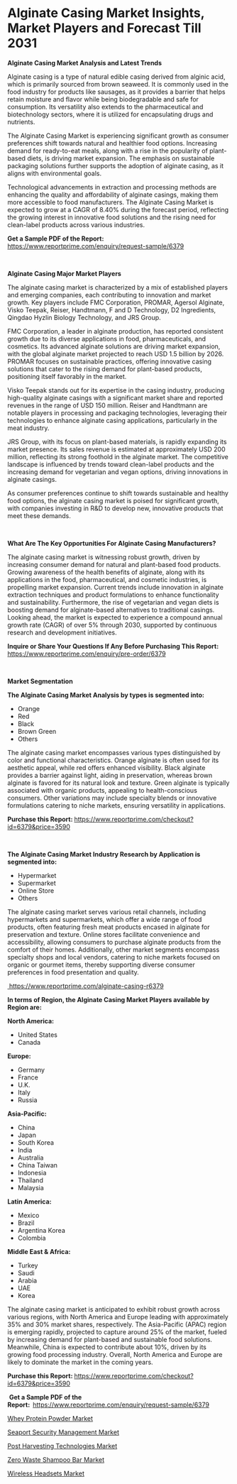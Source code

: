 <p><h1>Alginate Casing Market Insights, Market Players and Forecast Till 2031</h1></p><p><strong>Alginate Casing Market Analysis and Latest Trends</strong></p>
<p><p>Alginate casing is a type of natural edible casing derived from alginic acid, which is primarily sourced from brown seaweed. It is commonly used in the food industry for products like sausages, as it provides a barrier that helps retain moisture and flavor while being biodegradable and safe for consumption. Its versatility also extends to the pharmaceutical and biotechnology sectors, where it is utilized for encapsulating drugs and nutrients.</p><p>The Alginate Casing Market is experiencing significant growth as consumer preferences shift towards natural and healthier food options. Increasing demand for ready-to-eat meals, along with a rise in the popularity of plant-based diets, is driving market expansion. The emphasis on sustainable packaging solutions further supports the adoption of alginate casing, as it aligns with environmental goals. </p><p>Technological advancements in extraction and processing methods are enhancing the quality and affordability of alginate casings, making them more accessible to food manufacturers. The Alginate Casing Market is expected to grow at a CAGR of 8.40% during the forecast period, reflecting the growing interest in innovative food solutions and the rising need for clean-label products across various industries.</p></p>
<p><strong>Get a Sample PDF of the Report:&nbsp;</strong> <a href="https://www.reportprime.com/enquiry/request-sample/6379?utm_campaign=1108&utm_medium=2&utm_source=Github&utm_content=ia&utm_term=25112024&utm_id=alginate-casing">https://www.reportprime.com/enquiry/request-sample/6379</a></p>
<p>&nbsp;</p>
<p><strong>Alginate Casing Major Market Players</strong></p>
<p><p>The alginate casing market is characterized by a mix of established players and emerging companies, each contributing to innovation and market growth. Key players include FMC Corporation, PROMAR, Agersol Alginate, Visko Teepak, Reiser, Handtmann, F and D Technology, D2 Ingredients, Qingdao Hyzlin Biology Technology, and JRS Group.</p><p>FMC Corporation, a leader in alginate production, has reported consistent growth due to its diverse applications in food, pharmaceuticals, and cosmetics. Its advanced alginate solutions are driving market expansion, with the global alginate market projected to reach USD 1.5 billion by 2026. PROMAR focuses on sustainable practices, offering innovative casing solutions that cater to the rising demand for plant-based products, positioning itself favorably in the market.</p><p>Visko Teepak stands out for its expertise in the casing industry, producing high-quality alginate casings with a significant market share and reported revenues in the range of USD 150 million. Reiser and Handtmann are notable players in processing and packaging technologies, leveraging their technologies to enhance alginate casing applications, particularly in the meat industry.</p><p>JRS Group, with its focus on plant-based materials, is rapidly expanding its market presence. Its sales revenue is estimated at approximately USD 200 million, reflecting its strong foothold in the alginate market. The competitive landscape is influenced by trends toward clean-label products and the increasing demand for vegetarian and vegan options, driving innovations in alginate casings. </p><p>As consumer preferences continue to shift towards sustainable and healthy food options, the alginate casing market is poised for significant growth, with companies investing in R&D to develop new, innovative products that meet these demands.</p></p>
<p>&nbsp;</p>
<p><strong>What Are The Key Opportunities For Alginate Casing Manufacturers?</strong></p>
<p><p>The alginate casing market is witnessing robust growth, driven by increasing consumer demand for natural and plant-based food products. Growing awareness of the health benefits of alginate, along with its applications in the food, pharmaceutical, and cosmetic industries, is propelling market expansion. Current trends include innovation in alginate extraction techniques and product formulations to enhance functionality and sustainability. Furthermore, the rise of vegetarian and vegan diets is boosting demand for alginate-based alternatives to traditional casings. Looking ahead, the market is expected to experience a compound annual growth rate (CAGR) of over 5% through 2030, supported by continuous research and development initiatives.</p></p>
<p><strong>Inquire or Share Your Questions If Any Before Purchasing This Report:</strong> <a href="https://www.reportprime.com/enquiry/pre-order/6379?utm_campaign=1108&utm_medium=2&utm_source=Github&utm_content=ia&utm_term=25112024&utm_id=alginate-casing">https://www.reportprime.com/enquiry/pre-order/6379</a></p>
<p>&nbsp;</p>
<p><strong>Market Segmentation</strong></p>
<p><strong>The Alginate Casing Market Analysis by types is segmented into:</strong></p>
<p><ul><li>Orange</li><li>Red</li><li>Black</li><li>Brown Green</li><li>Others</li></ul></p>
<p><p>The alginate casing market encompasses various types distinguished by color and functional characteristics. Orange alginate is often used for its aesthetic appeal, while red offers enhanced visibility. Black alginate provides a barrier against light, aiding in preservation, whereas brown alginate is favored for its natural look and texture. Green alginate is typically associated with organic products, appealing to health-conscious consumers. Other variations may include specialty blends or innovative formulations catering to niche markets, ensuring versatility in applications.</p></p>
<p><strong>Purchase this Report:&nbsp;</strong><a href="https://www.reportprime.com/checkout?id=6379&price=3590&utm_campaign=1108&utm_medium=2&utm_source=Github&utm_content=ia&utm_term=25112024&utm_id=alginate-casing">https://www.reportprime.com/checkout?id=6379&price=3590</a></p>
<p>&nbsp;</p>
<p><strong>The Alginate Casing Market Industry Research by Application is segmented into:</strong></p>
<p><ul><li>Hypermarket</li><li>Supermarket</li><li>Online Store</li><li>Others</li></ul></p>
<p><p>The alginate casing market serves various retail channels, including hypermarkets and supermarkets, which offer a wide range of food products, often featuring fresh meat products encased in alginate for preservation and texture. Online stores facilitate convenience and accessibility, allowing consumers to purchase alginate products from the comfort of their homes. Additionally, other market segments encompass specialty shops and local vendors, catering to niche markets focused on organic or gourmet items, thereby supporting diverse consumer preferences in food presentation and quality.</p></p>
<p><a href="https://www.reportprime.com/alginate-casing-r6379?utm_campaign=1108&utm_medium=2&utm_source=Github&utm_content=ia&utm_term=25112024&utm_id=alginate-casing">&nbsp;https://www.reportprime.com/alginate-casing-r6379</a></p>
<p><strong>In terms of Region, the Alginate Casing Market Players available by Region are:</strong></p>
<p>
    <p> <strong> North America: </strong>
        <ul>
            <li>United States</li>
            <li>Canada</li>
        </ul>
        </p> 
    <p> <strong> Europe: </strong>
        <ul>
            <li>Germany</li>
            <li>France</li>
            <li>U.K.</li>
            <li>Italy</li>
            <li>Russia</li>
        </ul>
        </p> 
    <p> <strong> Asia-Pacific: </strong>
        <ul>
            <li>China</li>
            <li>Japan</li>
            <li>South Korea</li>
            <li>India</li>
            <li>Australia</li>
            <li>China Taiwan</li>
            <li>Indonesia</li>
            <li>Thailand</li>
            <li>Malaysia</li>
        </ul>
        </p> 
    <p> <strong> Latin America: </strong>
        <ul>
            <li>Mexico</li>
            <li>Brazil</li>
            <li>Argentina Korea</li>
            <li>Colombia</li>
        </ul>
        </p> 
    <p> <strong> Middle East & Africa: </strong>
        <ul>
            <li>Turkey</li>
            <li>Saudi</li>
            <li>Arabia</li>
            <li>UAE</li>
            <li>Korea</li>
        </ul>
    </p>
    </p>
<p><p>The alginate casing market is anticipated to exhibit robust growth across various regions, with North America and Europe leading with approximately 35% and 30% market shares, respectively. The Asia-Pacific (APAC) region is emerging rapidly, projected to capture around 25% of the market, fueled by increasing demand for plant-based and sustainable food solutions. Meanwhile, China is expected to contribute about 10%, driven by its growing food processing industry. Overall, North America and Europe are likely to dominate the market in the coming years.</p></p>
<p><strong>Purchase this Report: </strong><a href="https://www.reportprime.com/checkout?id=6379&price=3590&utm_campaign=1108&utm_medium=2&utm_source=Github&utm_content=ia&utm_term=25112024&utm_id=alginate-casing">https://www.reportprime.com/checkout?id=6379&price=3590</a></p>
<p>&nbsp;<strong>Get a Sample PDF of the Report:&nbsp;&nbsp;</strong><a href="https://www.reportprime.com/enquiry/request-sample/6379?utm_campaign=1108&utm_medium=2&utm_source=Github&utm_content=ia&utm_term=25112024&utm_id=alginate-casing">https://www.reportprime.com/enquiry/request-sample/6379</a></p>
<p><strong></strong></p>
<p><p><a href="https://www.linkedin.com/pulse/whey-protein-powder-ecosystem-mapping-innovation-value-chains-racrc?utm_campaign=1108&utm_medium=2&utm_source=Github&utm_content=ia&utm_term=25112024&utm_id=alginate-casing">Whey Protein Powder Market</a></p><p><a href="https://issuu.com/reportprime-2/docs/seaport-security-management-market-_049b5564bee0c7?utm_campaign=1108&utm_medium=2&utm_source=Github&utm_content=ia&utm_term=25112024&utm_id=alginate-casing">Seaport Security Management Market</a></p><p><a href="https://issuu.com/reportprime-2/docs/post-harvesting-technologies-market_98bb824b3fac52?utm_campaign=1108&utm_medium=2&utm_source=Github&utm_content=ia&utm_term=25112024&utm_id=alginate-casing">Post Harvesting Technologies Market</a></p><p><a href="https://www.linkedin.com/pulse/deep-dive-zero-waste-shampoo-bar-market-itstrends-segmentation-yfetc?utm_campaign=1108&utm_medium=2&utm_source=Github&utm_content=ia&utm_term=25112024&utm_id=alginate-casing">Zero Waste Shampoo Bar Market</a></p><p><a href="https://www.linkedin.com/pulse/wireless-headsets-industry-sector-market-dynamics-future-scenarios-hqdrc?utm_campaign=1108&utm_medium=2&utm_source=Github&utm_content=ia&utm_term=25112024&utm_id=alginate-casing">Wireless Headsets Market</a></p></p>